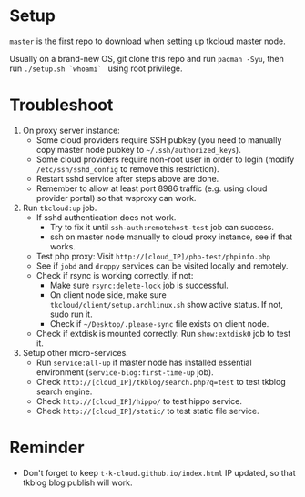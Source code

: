 Setup
=====
`master` is the first repo to download when setting up
tkcloud master node.

Usually on a brand-new OS, git clone this repo and run
`pacman -Syu`, then run ``./setup.sh `whoami` `` using root privilege.

Troubleshoot
============
1. On proxy server instance:
	* Some cloud providers require SSH pubkey (you need to manually copy master node pubkey to `~/.ssh/authorized_keys`).
	* Some cloud providers require non-root user in order to login (modify `/etc/ssh/sshd_config` to remove this restriction).
	* Restart sshd service after steps above are done.
	* Remember to allow at least port 8986 traffic (e.g. using cloud provider portal) so that wsproxy can work.
2. Run `tkcloud:up` job.
	* If sshd authentication does not work.
		* Try to fix it until `ssh-auth:remotehost-test` job can success.
		* ssh on master node manually to cloud proxy instance, see if that works.
	* Test php proxy: Visit `http://[cloud_IP]/php-test/phpinfo.php`
	* See if `jobd` and `droppy` services can be visited locally and remotely.
	* Check if rsync is working correctly, if not:
		* Make sure `rsync:delete-lock` job is successful.
		* On client node side, make sure `tkcloud/client/setup.archlinux.sh` show active status. If not, sudo run it.
		* Check if `~/Desktop/.please-sync` file exists on client node.
	* Check if extdisk is mounted correctly: Run `show:extdisk0` job to test it.
3. Setup other micro-services.
	* Run `service:all-up` if master node has installed essential environment (`service-blog:first-time-up` job).
	* Check `http://[cloud_IP]/tkblog/search.php?q=test` to test tkblog search engine.
	* Check `http://[cloud_IP]/hippo/` to test hippo service.
	* Check `http://[cloud_IP]/static/` to test static file service.

Reminder
========
* Don't forget to keep `t-k-cloud.github.io/index.html` IP updated, so that tkblog blog publish will work.
